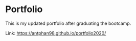 # Portfolio

This is my updated portfolio after graduating the bootcamp.

Link: https://antphan98.github.io/portfolio2020/
